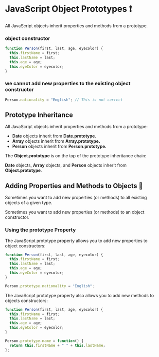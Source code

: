 # JavaScript Object Prototypes :exclamation:

All JavaScript objects inherit properties and methods from a prototype.

### object constructor


```javascript
function Person(first, last, age, eyecolor) {
  this.firstName = first;
  this.lastName = last;
  this.age = age;
  this.eyeColor = eyecolor;
}
```

### we cannot add new properties to the existing object constructor
```javascript
Person.nationality = "English"; // This is not correct
```

## Prototype Inheritance
All JavaScript objects inherit properties and methods from a prototype:

- **Date** objects inherit from **Date.prototype.**
- **Array** objects inherit from **Array.prototype.**
- **Person** objects inherit from **Person.prototype.**

The **Object.prototype** is on the top of the prototype inheritance chain:

**Date** objects, **Array** objects, and **Person** objects inherit from **Object.prototype**.

## Adding Properties and Methods to Objects :tada:

Sometimes you want to add new properties (or methods) to all existing objects of a given type.

Sometimes you want to add new properties (or methods) to an object constructor.

### Using the **prototype** Property

The JavaScript prototype property allows you to add new properties to object constructors:

```javascript
function Person(first, last, age, eyecolor) {
  this.firstName = first;
  this.lastName = last;
  this.age = age;
  this.eyeColor = eyecolor;
}

Person.prototype.nationality = "English";
```

The JavaScript prototype property also allows you to add new methods to objects constructors:

```javascript
function Person(first, last, age, eyecolor) {
  this.firstName = first;
  this.lastName = last;
  this.age = age;
  this.eyeColor = eyecolor;
}

Person.prototype.name = function() {
  return this.firstName + " " + this.lastName;
};
```
